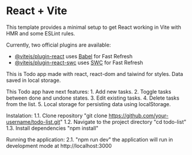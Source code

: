 # React + Vite

This template provides a minimal setup to get React working in Vite with HMR and some ESLint rules.

Currently, two official plugins are available:

- [@vitejs/plugin-react](https://github.com/vitejs/vite-plugin-react/blob/main/packages/plugin-react/README.md) uses [Babel](https://babeljs.io/) for Fast Refresh
- [@vitejs/plugin-react-swc](https://github.com/vitejs/vite-plugin-react-swc) uses [SWC](https://swc.rs/) for Fast Refresh

This is Todo app made with react, react-dom and taiwind for styles. Data saved in local storage.

This Todo app have next features: 1. Add new tasks. 2. Toggle tasks between done and undone states. 3. Edit existing tasks. 4. Delete tasks from the list. 5. Local storage for persisting data using localStorage.

Instalation:
1.1. Clone repository "git clone https://github.com/your-username/todo-list.git"
1.2. Navigate to the project directory "cd todo-list"
1.3. Install dependencies "npm install"

Running the application:
2.1. "npm run dev" the application will run in development mode at http://localhost:3000
